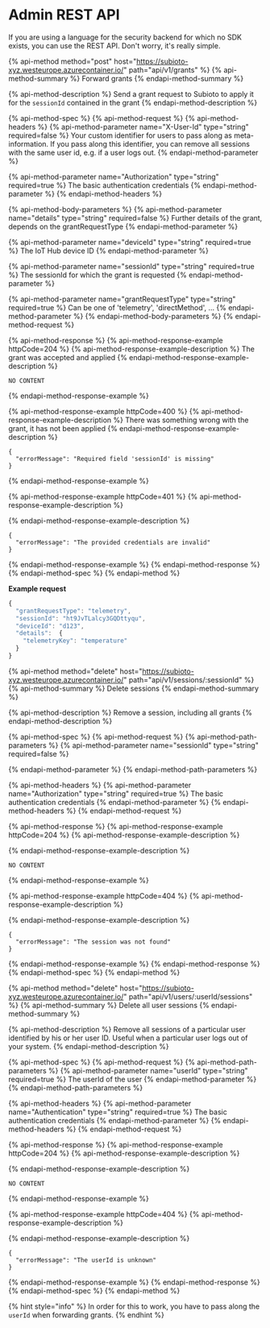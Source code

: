 # Admin REST API

If you are using a language for the security backend for which no SDK exists, you can use the REST API. Don't worry, it's really simple.

{% api-method method="post" host="https://subioto-xyz.westeurope.azurecontainer.io/" path="api/v1/grants" %}
{% api-method-summary %}
Forward grants
{% endapi-method-summary %}

{% api-method-description %}
Send a grant request to Subioto to apply it for the `sessionId` contained in the grant 
{% endapi-method-description %}

{% api-method-spec %}
{% api-method-request %}
{% api-method-headers %}
{% api-method-parameter name="X-User-Id" type="string" required=false %}
Your custom identifier for users to pass along as meta-information. If you pass along this identifier, you can remove all sessions with the same user id, e.g. if a user logs out.
{% endapi-method-parameter %}

{% api-method-parameter name="Authorization" type="string" required=true %}
The basic authentication credentials
{% endapi-method-parameter %}
{% endapi-method-headers %}

{% api-method-body-parameters %}
{% api-method-parameter name="details" type="string" required=false %}
Further details of the grant, depends on the grantRequestType
{% endapi-method-parameter %}

{% api-method-parameter name="deviceId" type="string" required=true %}
The IoT Hub device ID
{% endapi-method-parameter %}

{% api-method-parameter name="sessionId" type="string" required=true %}
The sessionId for which the grant is requested
{% endapi-method-parameter %}

{% api-method-parameter name="grantRequestType" type="string" required=true %}
Can be one of 'telemetry', 'directMethod', ...
{% endapi-method-parameter %}
{% endapi-method-body-parameters %}
{% endapi-method-request %}

{% api-method-response %}
{% api-method-response-example httpCode=204 %}
{% api-method-response-example-description %}
The grant was accepted and applied
{% endapi-method-response-example-description %}

```
NO CONTENT
```
{% endapi-method-response-example %}

{% api-method-response-example httpCode=400 %}
{% api-method-response-example-description %}
There was something wrong with the grant, it has not been applied
{% endapi-method-response-example-description %}

```
{
  "errorMessage": "Required field 'sessionId' is missing"
}
```
{% endapi-method-response-example %}

{% api-method-response-example httpCode=401 %}
{% api-method-response-example-description %}

{% endapi-method-response-example-description %}

```
{
  "errorMessage": "The provided credentials are invalid"
}
```
{% endapi-method-response-example %}
{% endapi-method-response %}
{% endapi-method-spec %}
{% endapi-method %}

**Example request**

```javascript
{
  "grantRequestType": "telemetry",
  "sessionId": "ht9JvTLalcy3GQDttyqu",
  "deviceId": "d123",
  "details":  {
    "telemetryKey": "temperature"
  }
}
```

{% api-method method="delete" host="https://subioto-xyz.westeurope.azurecontainer.io/" path="api/v1/sessions/:sessionId" %}
{% api-method-summary %}
Delete sessions
{% endapi-method-summary %}

{% api-method-description %}
Remove a session, including all grants
{% endapi-method-description %}

{% api-method-spec %}
{% api-method-request %}
{% api-method-path-parameters %}
{% api-method-parameter name="sessionId" type="string" required=false %}

{% endapi-method-parameter %}
{% endapi-method-path-parameters %}

{% api-method-headers %}
{% api-method-parameter name="Authorization" type="string" required=true %}
The basic authentication credentials
{% endapi-method-parameter %}
{% endapi-method-headers %}
{% endapi-method-request %}

{% api-method-response %}
{% api-method-response-example httpCode=204 %}
{% api-method-response-example-description %}

{% endapi-method-response-example-description %}

```
NO CONTENT
```
{% endapi-method-response-example %}

{% api-method-response-example httpCode=404 %}
{% api-method-response-example-description %}

{% endapi-method-response-example-description %}

```
{
  "errorMessage": "The session was not found"
}
```
{% endapi-method-response-example %}
{% endapi-method-response %}
{% endapi-method-spec %}
{% endapi-method %}

{% api-method method="delete" host="https://subioto-xyz.westeurope.azurecontainer.io/" path="api/v1/users/:userId/sessions" %}
{% api-method-summary %}
Delete all user sessions
{% endapi-method-summary %}

{% api-method-description %}
Remove all sessions of a particular user identified by his or her user ID. Useful when a particular user logs out of your system.
{% endapi-method-description %}

{% api-method-spec %}
{% api-method-request %}
{% api-method-path-parameters %}
{% api-method-parameter name="userId" type="string" required=true %}
The userId of the user
{% endapi-method-parameter %}
{% endapi-method-path-parameters %}

{% api-method-headers %}
{% api-method-parameter name="Authentication" type="string" required=true %}
The basic authentication credentials
{% endapi-method-parameter %}
{% endapi-method-headers %}
{% endapi-method-request %}

{% api-method-response %}
{% api-method-response-example httpCode=204 %}
{% api-method-response-example-description %}

{% endapi-method-response-example-description %}

```
NO CONTENT
```
{% endapi-method-response-example %}

{% api-method-response-example httpCode=404 %}
{% api-method-response-example-description %}

{% endapi-method-response-example-description %}

```
{
  "errorMessage": "The userId is unknown"
}
```
{% endapi-method-response-example %}
{% endapi-method-response %}
{% endapi-method-spec %}
{% endapi-method %}

{% hint style="info" %}
In order for this to work, you have to pass along the `userId` when forwarding grants.
{% endhint %}

